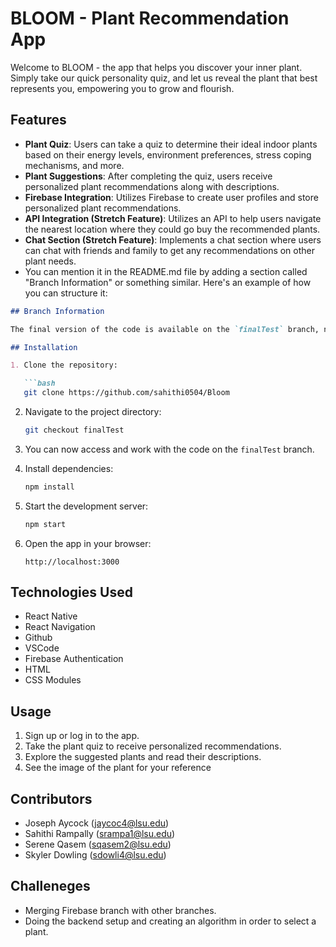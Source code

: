 # BLOOM - Plant Recommendation App

Welcome to BLOOM - the app that helps you discover your inner plant. Simply take our quick personality quiz, and let us reveal the plant that best represents you, empowering you to grow and flourish.

## Features

- **Plant Quiz**: Users can take a quiz to determine their ideal indoor plants based on their energy levels, environment preferences, stress coping mechanisms, and more.
- **Plant Suggestions**: After completing the quiz, users receive personalized plant recommendations along with descriptions.
- **Firebase Integration**: Utilizes Firebase to create user profiles and store personalized plant recommendations.
- **API Integration (Stretch Feature)**: Utilizes an API to help users navigate the nearest location where they could go buy the recommended plants.
- **Chat Section (Stretch Feature)**: Implements a chat section where users can chat with friends and family to get any recommendations on other plant needs.
- You can mention it in the README.md file by adding a section called "Branch Information" or something similar. Here's an example of how you can structure it:

```markdown
## Branch Information

The final version of the code is available on the `finalTest` branch, not the `main` branch. To access the latest version of the code, please switch to the `finalTest` branch by following these steps:

## Installation

1. Clone the repository:

   ```bash
   git clone https://github.com/sahithi0504/Bloom
   ```

2. Navigate to the project directory:

   ```bash
   git checkout finalTest

   ```

3. You can now access and work with the code on the `finalTest` branch.



4. Install dependencies:

   ```bash
   npm install
   ```

5. Start the development server:

   ```bash
   npm start
   ```

6. Open the app in your browser:

   ```
   http://localhost:3000
   ```

## Technologies Used

- React Native
- React Navigation
- Github
- VSCode
- Firebase Authentication
- HTML
- CSS Modules

## Usage

1. Sign up or log in to the app.
2. Take the plant quiz to receive personalized recommendations.
3. Explore the suggested plants and read their descriptions.
4. See the image of the plant for your reference 

## Contributors

- Joseph Aycock (jaycoc4@lsu.edu)
- Sahithi Rampally (srampa1@lsu.edu)
- Serene Qasem (sqasem2@lsu.edu)
- Skyler Dowling (sdowli4@lsu.edu)

 ## Challeneges
 - Merging Firebase branch with other branches.
 - Doing the backend setup and creating an algorithm in order to select a plant.
